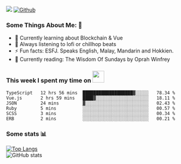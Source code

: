 ![](https://visitor-badge.laobi.icu/badge?page_id=seanho96.seanho96)
[![Github](https://img.shields.io/github/followers/seanho96?label=Follow&style=social)](https://github.com/seanho96)

### Some Things About Me: 👋
- 🌱 Currently learning about Blockchain & Vue
- :musical_note: Always listening to lofi or chillhop beats
- :zap: Fun facts: ESFJ. Speaks English, Malay, Mandarin and Hokkien.
- :book: Currently reading: The Wisdom Of Sundays by Oprah Winfrey

### This week I spent my time on <img src="https://media.giphy.com/media/SvQzkTQb3ZwKcj1QTO/giphy.gif" width="32">

<!--START_SECTION:waka-->

```text
TypeScript   12 hrs 56 mins  ███████████████████▓░░░░░   78.34 %
Vue.js       2 hrs 59 mins   ████▓░░░░░░░░░░░░░░░░░░░░   18.11 %
JSON         24 mins         ▓░░░░░░░░░░░░░░░░░░░░░░░░   02.43 %
Ruby         5 mins          ░░░░░░░░░░░░░░░░░░░░░░░░░   00.57 %
SCSS         3 mins          ░░░░░░░░░░░░░░░░░░░░░░░░░   00.34 %
ERB          2 mins          ░░░░░░░░░░░░░░░░░░░░░░░░░   00.21 %
```

<!--END_SECTION:waka-->

### Some stats 📊

[![Top Langs](https://github-readme-stats.vercel.app/api/top-langs/?username=seanho96&layout=compact&theme=graywhite)](https://github.com/anuraghazra/github-readme-stats)
<br/>
![GitHub stats](https://github-readme-stats.vercel.app/api?username=seanho96&show_icons=true&theme=graywhite)

